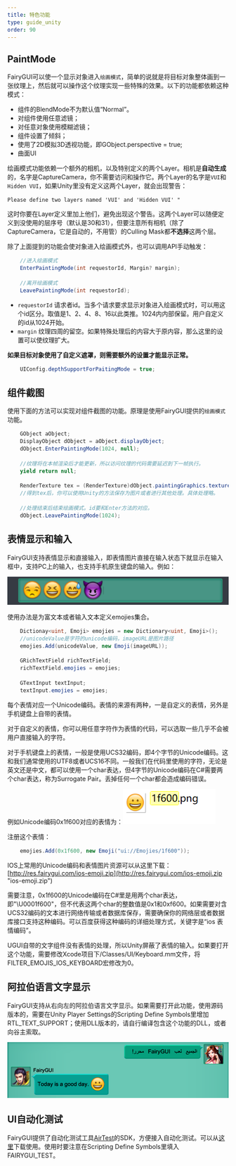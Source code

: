 ```yaml
---
title: 特色功能
type: guide_unity
order: 90
---
```


## PaintMode

FairyGUI可以使一个显示对象进入`绘画模式`，简单的说就是将目标对象整体画到一张纹理上，然后就可以操作这个纹理实现一些特殊的效果。以下的功能都依赖这种模式：

- 组件的BlendMode不为默认值“Normal”。
- 对组件使用任意滤镜；
- 对任意对象使用模糊滤镜；
- 组件设置了倾斜；
- 使用了2D模拟3D透视功能，即GObject.perspective = true;
- 曲面UI

绘画模式功能依赖一个额外的相机，以及特别定义的两个Layer。相机是**自动生成**的，名字是CaptureCamera，你不需要访问和操作它。两个Layer的名字是`VUI`和`Hidden VUI`，如果Unity里没有定义这两个Layer，就会出现警告：

```
Please define two layers named 'VUI' and 'Hidden VUI' "
```

这时你要在Layer定义里加上他们，避免出现这个警告。这两个Layer可以随便定义到没使用的层序号（默认是30和31），但要注意所有相机（除了CaptureCamera，它是自动的，不用管）的Culling Mask都**不选择**这两个层。

除了上面提到的功能会使对象进入绘画模式外，也可以调用API手动触发：

```csharp
    //进入绘画模式
    EnterPaintingMode(int requestorId, Margin? margin);

    //离开绘画模式
    LeavePaintingMode(int requestorId);
```

- `requestorId` 请求者id。当多个请求要求显示对象进入绘画模式时，可以用这个id区分。取值是1、2、4、8、16以此类推。1024内内部保留。用户自定义的id从1024开始。
- `margin` 纹理四周的留空。如果特殊处理后的内容大于原内容，那么这里的设置可以使纹理扩大。

**如果目标对象使用了自定义遮罩，则需要额外的设置才能显示正常。**

```csharp
    UIConfig.depthSupportForPaitingMode = true;
```

## 组件截图

使用下面的方法可以实现对组件截图的功能。原理是使用FairyGUI提供的`绘画模式`功能。

```csharp
    GObject aObject;
    DisplayObject dObject = aObject.displayObject;
    dObject.EnterPaintingMode(1024, null);

    //纹理将在本帧渲染后才能更新，所以访问纹理的代码需要延迟到下一帧执行。
    yield return null;

    RenderTexture tex = (RenderTexture)dObject.paintingGraphics.texture.nativeTexture;
    //得到tex后，你可以使用Unity的方法保存为图片或者进行其他处理。具体处理略。

    //处理结束后结束绘画模式。id要和Enter方法的对应。
    dObject.LeavePaintingMode(1024);
```

## 表情显示和输入

FairyGUI支持表情显示和直接输入，即表情图片直接在输入状态下就显示在输入框中，支持PC上的输入，也支持手机原生键盘的输入。例如：

![](../../images/20170924151030.png)

使用办法是为富文本或者输入文本定义emojies集合。

```csharp
    Dictionay<uint, Emoji> emojies = new Dictionary<uint, Emoji>();
    //unicodeValue是字符的unicode编码，imageURL是图片路径
    emojies.Add(unicodeValue, new Emoji(imageURL));

    GRichTextField richTextField;
    richTextField.emojies = emojies;

    GTextInput textInput;
    textInput.emojies = emojies;
```

每个表情对应一个Unicode编码。表情的来源有两种，一是自定义的表情，另外是手机键盘上自带的表情。

对于自定义的表情，你可以用任意字符作为表情的代码，可以选取一些几乎不会被用户直接输入的字符。

对于手机键盘上的表情，一般是使用UCS32编码，即4个字节的Unicode编码。这和我们通常使用的UTF8或者UCS16不同。一般我们在代码里使用的字符，无论是英文还是中文，都可以使用一个char表达，但4字节的Unicode编码在C#需要两个char表达，称为Surrogate Pair。丢掉任何一个char都会造成编码错误。

例如Unicode编码0x1f600对应的表情为：![](../../images/20170924153658.png)

注册这个表情：

```csharp
    emojies.Add(0x1f600, new Emoji("ui://Emojies/1f600"));
```

IOS上常用的Unicode编码和表情图片资源可以从这里下载：[http://res.fairygui.com/ios-emoji.zip](http://res.fairygui.com/ios-emoji.zip "ios-emoji.zip")

需要注意，0x1f600的Unicode编码在C#里是用两个char表达，即"\U0001f600"，但不代表这两个char的整数值是0x1和0xf600。如果需要对含UCS32编码的文本进行网络传输或者数据库保存，需要确保你的网络层或者数据库接口支持这种编码。可以百度获得这种编码的详细处理方式，关键字是“ios 表情编码”。

UGUI自带的文字组件没有表情的处理，所以Unity屏蔽了表情的输入。如果要打开这个功能，需要修改Xcode项目下/Classes/UI/Keyboard.mm文件，将FILTER_EMOJIS_IOS_KEYBOARD宏修改为0。

## 阿拉伯语言文字显示

FairyGUI支持从右向左的阿拉伯语言文字显示。如果需要打开此功能，使用源码版本的，需要在Unity Player Settings的Scripting Define Symbols里增加RTL_TEXT_SUPPORT；使用DLL版本的，请自行编译包含这个功能的DLL，或者向谷主索取。

![](../../images/20180319022527.png)

## UI自动化测试

FairyGUI提供了自动化测试工具[AirTest](http://airtest.netease.com/)的SDK，方便接入自动化测试。可以从[这里](https://github.com/AirtestProject/Poco-SDK/tree/master/Unity3D)下载使用。使用时要注意在Scripting Define Symbols里填入FAIRYGUI_TEST。
